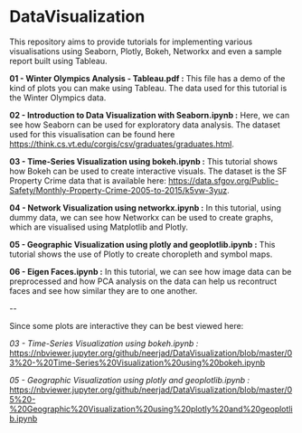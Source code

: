 # DataVisualization
This repository aims to provide tutorials for implementing various visualisations using Seaborn, Plotly, Bokeh, Networkx and even a sample report built using Tableau.

**01 - Winter Olympics Analysis - Tableau.pdf :** This file has a demo of the kind of plots you can make using Tableau. The data used for this tutorial is the Winter Olympics data.

**02 - Introduction to Data Visualization with Seaborn.ipynb :** Here, we can see how Seaborn can be used for exploratory data analysis. The dataset used for this visualisation can be found here https://think.cs.vt.edu/corgis/csv/graduates/graduates.html.

**03 - Time-Series Visualization using bokeh.ipynb :** This tutorial shows how Bokeh can be used to create interactive visuals. The dataset is the SF Property Crime data that is available here: https://data.sfgov.org/Public-Safety/Monthly-Property-Crime-2005-to-2015/k5vw-3yuz.

**04 - Network Visualization using networkx.ipynb :** In this tutorial, using dummy data, we can see how Networkx can be used to create graphs, which are visualised using Matplotlib and Plotly.

**05 - Geographic Visualization using plotly and geoplotlib.ipynb :** This tutorial shows the use of Plotly to create choropleth and symbol maps.

**06 - Eigen Faces.ipynb :** In this tutorial, we can see how image data can be preprocessed and how PCA analysis on the data can help us recontruct faces and see how similar they are to one another.

--

Since some plots are interactive they can be best viewed here:

*03 - Time-Series Visualization using bokeh.ipynb :* https://nbviewer.jupyter.org/github/neerjad/DataVisualization/blob/master/03%20-%20Time-Series%20Visualization%20using%20bokeh.ipynb

*05 - Geographic Visualization using plotly and geoplotlib.ipynb :* https://nbviewer.jupyter.org/github/neerjad/DataVisualization/blob/master/05%20-%20Geographic%20Visualization%20using%20plotly%20and%20geoplotlib.ipynb
